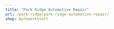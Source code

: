 ```yaml
---
title: "Park Ridge Automotive Repair"
url: /park-ridge/park-ridge-automotive-repair/
shop: Autowerkstatt
---
```

